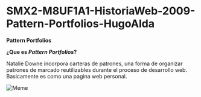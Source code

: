 # SMX2-M8UF1A1-HistoriaWeb-2009-Pattern-Portfolios-HugoAlda

**Pattern Portfolios**

**¿Que es _**Pattern Portfolios**_?**

Natalie Downe incorpora carteras de patrones, una forma de organizar patrones de marcado reutilizables durante el proceso de desarrollo web. Basicamente es como una pagina web personal.

![Meme](https://github.com/HugoAlda/SMX2-M8UF1A1-HistoriaWeb-2009-Pattern-Portfolios-HugoAlda/blob/main/descarga%20(1).jpg)
